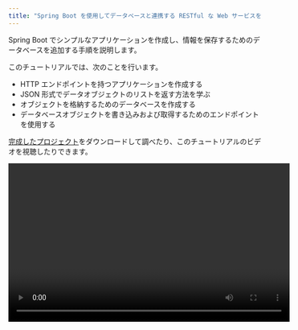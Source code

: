 ```yaml
---
title: "Spring Boot を使用してデータベースと連携する RESTful な Web サービスを作成する - チュートリアル"
---
```

Spring Boot でシンプルなアプリケーションを作成し、情報を保存するためのデータベースを追加する手順を説明します。

このチュートリアルでは、次のことを行います。
* HTTP エンドポイントを持つアプリケーションを作成する
* JSON 形式でデータオブジェクトのリストを返す方法を学ぶ
* オブジェクトを格納するためのデータベースを作成する
* データベースオブジェクトを書き込みおよび取得するためのエンドポイントを使用する

[完成したプロジェクト](https://github.com/kotlin-hands-on/spring-time-in-kotlin-episode1)をダウンロードして調べたり、このチュートリアルのビデオを視聴したりできます。

<video width="560" height="315" href="gf-kjD2ZmZk" title="Spring Time in Kotlin. Getting Started"/>

## 開始する前に

[IntelliJ IDEA](https://www.jetbrains.com/idea/download/index.html) の最新バージョンをダウンロードしてインストールします。

## プロジェクトのブートストラップ

Spring Initializr を使用して新しいプロジェクトを作成します。

:::note
[Spring Boot プラグインを備えた IntelliJ IDEA](https://www.jetbrains.com/help/idea/spring-boot.html)を使用して、新しいプロジェクトを作成することもできます。

:::

1. [Spring Initializr](https://start.spring.io/#!type=gradle-project&language=kotlin&platformVersion=2.7.3&packaging=jar&jvmVersion=11&groupId=com.example&artifactId=demo&name=demo&description=Demo%20project%20for%20Spring%20Boot&packageName=demo&dependencies=web,data-jdbc,h2) を開きます。このリンクをクリックすると、このチュートリアルのプロジェクト設定が既に入力されたページが開きます。
このプロジェクトでは、**Gradle**、**Kotlin**、**Spring Web**、**Spring Data JDBC**、および **H2 Database** を使用します。

   <img src="/img/spring-boot-create-project-with-initializr.png" alt="Create a new project with Spring Initializr" width="800" style={{verticalAlign: 'middle'}}/>

2. 画面下部の **GENERATE** をクリックします。Spring Initializr は、指定された設定でプロジェクトを生成します。ダウンロードが自動的に開始されます。

3. **.zip** ファイルを解凍し、IntelliJ IDEA で開きます。

   プロジェクトの構造は次のとおりです。
   <img src="/img/spring-boot-project-structure.png" alt="The Spring Boot project structure" width="350" style={{verticalAlign: 'middle'}}/>
 
   アプリケーションに属するパッケージとクラスが `main/kotlin` フォルダーの下にあります。アプリケーションのエントリポイントは、`DemoApplication.kt` ファイルの `main()` メソッドです。

## プロジェクトのビルドファイルを確認する

`build.gradle.kts` ファイルを開きます。

これは Gradle Kotlin ビルドスクリプトで、アプリケーションに必要な依存関係のリストが含まれています。

Gradle ファイルは Spring Boot では標準ですが、[kotlin-spring](all-open-plugin#spring-support) Gradle プラグインを含む、必要な Kotlin 依存関係も含まれています。

## Spring Boot アプリケーションを確認する

`DemoApplication.kt` ファイルを開きます。

```kotlin
package demo

import org.springframework.boot.autoconfigure.SpringBootApplication
import org.springframework.boot.runApplication

@SpringBootApplication
class DemoApplication

fun main(args: Array<String>) {
    runApplication<DemoApplication>(*args)
}
```

Kotlin アプリケーションファイルは Java アプリケーションファイルとは異なります。
* Spring Boot はパブリック静的 `main()` メソッドを探しますが、Kotlin アプリケーションは `DemoApplication` クラスの外部で定義された[トップレベル関数](functions#function-scope)を使用します。
* [kotlin-spring](all-open-plugin#spring-support) プラグインが自動的に行うため、`DemoApplication` クラスは `open` として宣言されていません。

## データクラスとコントローラーを作成する

エンドポイントを作成するには、[データクラス](data-classes)とコントローラーをプロジェクトに追加します。

1. `DemoApplication.kt` ファイルで、2 つのプロパティ `id` と `text` を持つ `Message` データクラスを作成します。

   ```kotlin
   data class Message(val id: String?, val text: String)
   ```

2. 同じファイルで、リクエストを処理し、`Message` オブジェクトのコレクションを含む JSON ドキュメントを返す `MessageResource` クラスを作成します。

   ```kotlin
   @RestController
   class MessageResource {
       @GetMapping("/")
       fun index(): List<Message> = listOf(
           Message("1", "Hello!"),
           Message("2", "Bonjour!"),
           Message("3", "Privet!"),
       )
   }
   ```

`DemoApplication.kt` の完全なコード:

```kotlin
package demo

import org.springframework.boot.autoconfigure.SpringBootApplication
import org.springframework.boot.runApplication
import org.springframework.data.annotation.Id
import org.springframework.web.bind.annotation.GetMapping
import org.springframework.web.bind.annotation.RestController

@SpringBootApplication
class DemoApplication

fun main(args: Array<String>) {
    runApplication<DemoApplication>(*args)
}

@RestController
class MessageResource {
    @GetMapping("/")
    fun index(): List<Message> = listOf(
        Message("1", "Hello!"),
        Message("2", "Bonjour!"),
        Message("3", "Privet!"),
    )
}

data class Message(val id: String?, val text: String)
```

## アプリケーションを実行する

アプリケーションを実行する準備ができました。

1. `main()` メソッドの横にあるガターの緑色の **実行** アイコンをクリックするか、**Alt+Enter** ショートカットを使用して IntelliJ IDEA で起動メニューを呼び出します。

   <img src="/img/spring-boot-run-the-application.png" alt="Run the application" width="800" style={{verticalAlign: 'middle'}}/>

   > ターミナルで `./gradlew bootRun` コマンドを実行することもできます。
   >
   

2. アプリケーションが起動したら、次の URL を開きます: [http://localhost:8080](http://localhost:8080)。

   JSON 形式のメッセージのコレクションを含むページが表示されます。

   <img src="/img/spring-boot-output.png" alt="Application output" style={{verticalAlign: 'middle'}}/>

## データベースのサポートを追加する

アプリケーションでデータベースを使用するには、まず 2 つのエンドポイントを作成します。1 つはメッセージを保存するためのエンドポイント、もう 1 つはメッセージを取得するためのエンドポイントです。

1. `@Table` アノテーションを `Message` クラスに追加して、データベーステーブルへのマッピングを宣言します。`@Id` アノテーションを `id` フィールドの前に追加します。これらのアノテーションには、追加のインポートも必要です。

   ```kotlin
   import org.springframework.data.annotation.Id
   import org.springframework.data.relational.core.mapping.Table
  
   @Table("MESSAGES")
   data class Message(@Id val id: String?, val text: String)
   ```

2. [Spring Data Repository API](https://docs.spring.io/spring-data/commons/docs/current/api/org/springframework/data/repository/CrudRepository.html) を使用してデータベースにアクセスします。

   ```kotlin
   import org.springframework.data.jdbc.repository.query.Query
   import org.springframework.data.repository.CrudRepository
  
   interface MessageRepository : CrudRepository<Message, String>{
  
       @Query("select * from messages")
       fun findMessages(): List<Message>
   }
   ```

   `MessageRepository` のインスタンスで `findMessages()` メソッドを呼び出すと、対応するデータベースクエリが実行されます。

   ```sql
   select * from messages
   ```

   このクエリは、データベーステーブル内のすべての `Message` オブジェクトのリストを取得します。

3. `MessageService` クラスを作成します。

   ```kotlin
   import org.springframework.stereotype.Service
  
   @Service
   class MessageService(val db: MessageRepository) {

       fun findMessages(): List<Message> = db.findMessages()

       fun post(message: Message){
           db.save(message)
       }
   }
   ```

   このクラスには、次の 2 つのメソッドが含まれています。
   * データベースに新しい `Message` オブジェクトを書き込むための `post()`
   * データベースからすべてのメッセージを取得するための `findMessages()`

4. `MessageResource` クラスを更新します。

   ```kotlin
   import org.springframework.web.bind.annotation.RequestBody
   import org.springframework.web.bind.annotation.PostMapping
  
  
   @RestController
   class MessageResource(val service: MessageService) {
       @GetMapping("/")
       fun index(): List<Message> = service.findMessages()
  
       @PostMapping("/")
       fun post(@RequestBody message: Message) {
           service.post(message)
       }
   }
   ```

   これで、`MessageService` を使用してデータベースを操作します。

## データベースを構成する

アプリケーションでデータベースを構成します。

1. `src/main/resources` に `sql` という名前の新しいフォルダーを作成し、その中に `schema.sql` ファイルを作成します。データベーススキーマが格納されます。

   <img src="/img/spring-boot-sql-scheme.png" alt="Create a new folder" width="300" style={{verticalAlign: 'middle'}}/>

2. `src/main/resources/sql/schema.sql` ファイルを次のコードで更新します。

   ```sql
   CREATE TABLE IF NOT EXISTS messages (
     id                     VARCHAR(60)  DEFAULT RANDOM_UUID() PRIMARY KEY,
     text                   VARCHAR      NOT NULL
   );
   ```

   `id` と `text` の 2 つのフィールドを持つ `messages` テーブルが作成されます。テーブル構造は、`Message` クラスの構造と一致します。

3. `src/main/resources` フォルダーにある `application.properties` ファイルを開き、次のアプリケーションプロパティを追加します。

   ```none
   spring.datasource.driver-class-name=org.h2.Driver
   spring.datasource.url=jdbc:h2:file:./data/testdb
   spring.datasource.username=sa
   spring.datasource.password=password
   spring.sql.init.schema-locations=classpath:sql/schema.sql
   spring.sql.init.mode=always
   ```

   これらの設定により、Spring Boot アプリケーションのデータベースが有効になります。
   一般的なアプリケーションプロパティの完全なリストについては、[Spring ドキュメント](https://docs.spring.io/spring-boot/docs/current/reference/html/appendix-application-properties.html)を参照してください。

## HTTP リクエストを実行する

以前に作成したエンドポイントを操作するには、HTTP クライアントを使用する必要があります。IntelliJ IDEA では、埋め込み[HTTP クライアント](https://www.jetbrains.com/help/idea/http-client-in-product-code-editor.html)を使用できます。

1. アプリケーションを実行します。アプリケーションが起動して実行されたら、POST リクエストを実行してメッセージをデータベースに保存できます。

2. `requests.http` ファイルを作成し、次の HTTP リクエストを追加します。

   ```http request
   ### Post 'Hello!"
   POST http://localhost:8080/
   Content-Type: application/json
  
   {
     "text": "Hello!"
   }
  
   ### Post "Bonjour!"
  
   POST http://localhost:8080/
   Content-Type: application/json
  
   {
     "text": "Bonjour!"
   }
  
   ### Post "Privet!"
  
   POST http://localhost:8080/
   Content-Type: application/json
  
   {
     "text": "Privet!"
   }
  
   ### Get all the messages
   GET http://localhost:8080/
   ```

3. すべての POST リクエストを実行します。リクエスト宣言の横にあるガターの緑色の **実行** アイコンを使用します。
   これらのリクエストは、テキストメッセージをデータベースに書き込みます。

   <img src="/img/spring-boot-run-http-request.png" alt="Run HTTP POST requests" style={{verticalAlign: 'middle'}}/>

4. GET リクエストを実行し、**実行** ツールウィンドウに結果を表示します。

   <img src="/img/spring-boot-output-2.png" alt="Run HTTP GET request" style={{verticalAlign: 'middle'}}/>

### リクエストを実行する別の方法

他の HTTP クライアントまたは cURL コマンドラインツールを使用することもできます。たとえば、ターミナルで次のコマンドを実行すると、同じ結果が得られます。

```bash
curl -X POST --location "http://localhost:8080" -H "Content-Type: application/json" -d "{ \"text\": \"Hello!\" }"

curl -X POST --location "http://localhost:8080" -H "Content-Type: application/json" -d "{ \"text\": \"Bonjour!\" }"

curl -X POST --location "http://localhost:8080" -H "Content-Type: application/json" -d "{ \"text\": \"Privet!\" }"

curl -X GET --location "http://localhost:8080"
```

## 次のステップ

Kotlin の機能をナビゲートし、言語の学習の進捗状況を追跡するのに役立つ、個人の言語マップを入手してください。
また、Spring で Kotlin を使用するための言語のヒントと役立つ資料もお送りします。

<a href="https://info.jetbrains.com/kotlin-tips.html">
   <img src="/img/get-kotlin-language-map.png" width="700" alt="Get the Kotlin language map"/>
</a>
:::note
資料を受け取るには、次のページでメールアドレスを共有する必要があります。

:::

### 参照

その他のチュートリアルについては、Spring の Web サイトを確認してください。

* [Spring Boot と Kotlin を使用した Web アプリケーションの構築](https://spring.io/guides/tutorials/spring-boot-kotlin/)
* [Kotlin コルーチンと RSocket を使用した Spring Boot](https://spring.io/guides/tutorials/spring-webflux-kotlin-rsocket/)

  ```